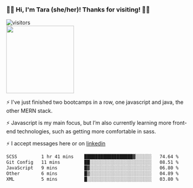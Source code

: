### 👋🏾 Hi, I'm Tara (she/her)! Thanks for visiting! 👋🏾
![visitors](https://visitor-badge.glitch.me/badge?page_id=qualmless)
<BR>
<img height="180em" src="https://github-readme-stats.vercel.app/api?username=qualmless&show_icons=true&hide_border=true&&count_private=true&include_all_commits=true" />

⚡️ I've just finished two bootcamps in a row, one javascript and java, the other MERN stack. 

⚡️ Javascript is my main focus, but I’m also currently learning more front-end technologies, such as getting more comfortable in sass. 

⚡️ I accept messages here or on <a href="https://www.linkedin.com/in/tarajdunmore/">linkedin</a>

<!--START_SECTION:waka-->

```txt
SCSS         1 hr 41 mins    ██████████████████▓░░░░░░   74.64 %
Git Config   11 mins         ██░░░░░░░░░░░░░░░░░░░░░░░   08.51 %
JavaScript   9 mins          █▓░░░░░░░░░░░░░░░░░░░░░░░   06.80 %
Other        6 mins          █▒░░░░░░░░░░░░░░░░░░░░░░░   04.89 %
XML          5 mins          █░░░░░░░░░░░░░░░░░░░░░░░░   03.80 %
```

<!--END_SECTION:waka-->

<!--
**qualmless/qualmless** is a ✨ _special_ ✨ repository because its `README.md` (this file) appears on your GitHub profile.

Here are some ideas to get you started:
- 🔭 I’m currently working on ...
- 👯 I’m looking to collaborate on ...
- 🤔 I’m looking for help with ...
- 💬 Ask me about ...
- 📫 How to reach me: ...
- ⚡ Fun fact: ...
-->
